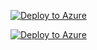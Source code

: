 [![Deploy to Azure](https://aka.ms/deploytoazurebutton)](https://portal.azure.com/#create/Microsoft.Template/uri/https%3A%2F%2Fraw.githubusercontent.com%2FJakob-98%2Fserverless-ml-azure-functions-scitkit-learn%2Fmaster%2Fazuredeploy.json%3Ftoken%3DGHSAT0AAAAAABYWRSUR5WINLN7VMPCMGIICYZDJLAQ)


[![Deploy to Azure](https://aka.ms/deploytoazurebutton)](https://portal.azure.com/#create/Microsoft.Template/uri/https%3A%2F%2Fraw.githubusercontent.com%2FJakob-98%2Fserverless-ml-azure-functions-scitkit-learn%2Fmaster%2Fazuredeploy.json%3Ftoken%3DGHSAT0AAAAAABYWRSUR5WINLN7VMPCMGIICYZDJLAQ)

